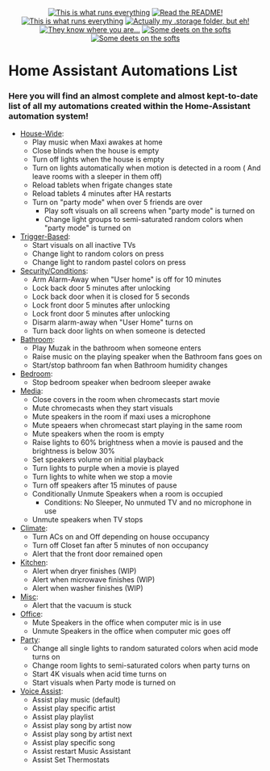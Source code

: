
<p align="center">
<a href="/documentation/hardware.md"><img src="https://img.shields.io/badge/Hardware%20Specifications-purple" alt="This is what runs everything"></a> <a href="/node-red/"><img src="https://img.shields.io/badge/Nodered%20Flows-red" alt="Read the README!"></a> 
<a href="/documentation/zigbee.md"><img src="https://img.shields.io/badge/Zigbee%20Devices-green" alt="This is what runs everything"></a>  <a href="/.storage/"><img src="https://img.shields.io/badge/Lovelace%20Interfaces-orange" alt="Actually my .storage folder, but eh!"></a>
<a href="/documentation/indoor_localization.md"><img src="https://img.shields.io/badge/Indoor%20Localization-blue" alt="They know where you are..."></a> 
<a href="/documentation/software.md"><img src="https://img.shields.io/badge/Software%20Usage-cyan" alt="Some deets on the softs"></a> <a href="/documentation/wifi.md"><img src="https://img.shields.io/badge/Networking-violet" alt="Some deets on the softs"></a> <br></p></p>


# Home Assistant Automations List

### Here you will find an almost complete and almost kept-to-date list of all my automations created within the Home-Assistant automation system!

  

<p  align="center">  <a  href="/automations.yaml><img  src="https://img.shields.io/badge/Automations-purple"  alt="The automations!"></p> 

- [House-Wide]():
  - Play music when Maxi awakes at home
  - Close blinds when the house is empty
  - Turn off lights when the house is empty
  - Turn on lights automatically when motion is detected in a room ( And leave rooms with a sleeper in them off)
  - Reload tablets when frigate changes state
  - Reload tablets 4 minutes after HA restarts
  - Turn on "party mode" when over 5 friends are over
     - Play soft visuals on all screens when "party mode" is turned on
     - Change light groups to semi-saturated random colors when "party mode" is turned on
- [Trigger-Based]():
  - Start visuals on all inactive TVs
  - Change light to random colors on press
  - Change light to random pastel colors on press
- [Security/Conditions]():
   - Arm Alarm-Away when "User home" is off for 10 minutes
   - Lock back door 5 minutes after unlocking
   - Lock back door when it is closed for 5 seconds
   - Lock front door 5 minutes after unlocking
   - Lock front door 5 minutes after unlocking
   - Disarm alarm-away when "User Home" turns on
   - Turn back door lights on when someone is detected
- [Bathroom]():
   - Play Muzak in the bathroom when someone enters
   - Raise music on the playing speaker when the Bathroom fans goes on
   - Start/stop bathroom fan when Bathroom humidity changes
- [Bedroom]():
   - Stop bedroom speaker when bedroom sleeper awake
- [Media]():
   - Close covers in the room when chromecasts start movie
   - Mute chromecasts when they start visuals
   - Mute speakers in the room if maxi uses a microphone
   - Mute speaers when chromecast start playing in the same room
   - Mute speakers when the room is empty
   - Raise lights to 60% brightness when a movie is paused and the brightness is below 30%
   - Set speakers volume on initial playback
   - Turn lights to purple when a movie is played
   - Turn lights to white when we stop a movie
   - Turn off speakers after 15 minutes of pause
   - Conditionally Unmute Speakers when a room is occupied
     - Conditions: No Sleeper, No unmuted TV and no microphone in use
   - Unmute speakers when TV stops
- [Climate]():
   - Turn ACs on and Off depending on house occupancy
   - Turn off Closet fan after 5 minutes of non occupancy
   - Alert that the front door remained open
- [Kitchen]():
  - Alert when dryer finishes (WIP)
  - Alert when microwave finishes (WIP)
  - Alert when washer finishes (WIP)
- [Misc]():
  - Alert that the vacuum is stuck
- [Office]():
  - Mute Speakers in the office when computer mic is in use
  - Unmute Speakers in the office when computer mic goes off
- [Party]():
  - Change all single lights to random saturated colors when acid mode turns on
  - Change room lights to semi-saturated colors when party turns on
  - Start 4K visuals when acid time turns on
  - Start visuals when Party mode is turned on
- [Voice Assist]():
  - Assist play music (default) 
  - Assist play specific artist
  - Assist play playlist
  - Assist play song by artist now
  - Assist play song by artist next
  - Assist play specific song
  - Assist restart Music Assistant
  - Assist Set Thermostats